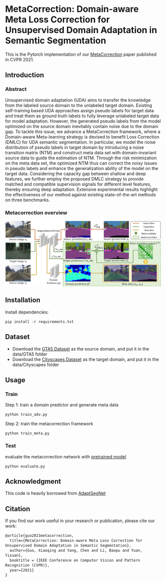 # MetaCorrection: Domain-aware Meta Loss Correction for Unsupervised Domain Adaptation in Semantic Segmentation

This is the Pytorch implementation of our [MetaCorrection](https://arxiv.org/pdf/2103.05254.pdf) paper published in CVPR 2021.

## Introduction
### Abstract
Unsupervised domain adaptation (UDA) aims to transfer the knowledge from the labeled source domain to the unlabeled target domain. Existing self-training based UDA approaches assign pseudo labels for target data and treat them as ground truth labels to fully leverage unlabeled target data for model adaptation. However, the generated pseudo labels from the model optimized on the source domain inevitably contain noise due to the domain gap. To tackle this issue, we advance a MetaCorrection framework, where a Domain-aware Meta-learning strategy is devised to benefit Loss Correction (DMLC) for UDA semantic segmentation. In particular, we model the noise distribution of pseudo labels in target domain by introducing a noise transition matrix (NTM) and construct meta data set with domain-invariant source data to guide the estimation of NTM. Through the risk minimization on the meta data set, the optimized NTM thus can correct the noisy issues in pseudo labels and enhance the generalization ability of the model on the target data. Considering the capacity gap between shallow and deep features, we further employ the proposed DMLC strategy to provide matched and compatible supervision signals for different level features, thereby ensuring deep adaptation. Extensive experimental results highlight the effectiveness of our method against existing state-of-the-art methods on three benchmarks.

### Metacorrection overview
![](figs/framework.png)

## Installation
Install dependencies:
```
pip install -r requirements.txt
```


## Dataset
* Download the [GTA5 Dataset](https://download.visinf.tu-darmstadt.de/data/from_games/) as the source domain, and put it in the data/GTA5 folder
* Download the [Cityscapes Dataset](https://www.cityscapes-dataset.com/) as the target domain, and put it in the data/Cityscapes folder

## Usage
### Train
Step 1: train a domain predictor and generate meta data
```
python train_adv.py
```

Step 2: train the metacorrection framework
```
python train_meta.py
```

### Test
evaluate the metacorrection network with [pretrained model](https://drive.google.com/file/d/1py9jdlpmpdQWErSX6lEGaR_DvOUvIPoA/view?usp=sharing)
```
python evaluate.py
```


## Acknowledgment
This code is heavily borrowed from [AdaptSegNet](https://github.com/wasidennis/AdaptSegNet)

## Citation
If you find our work useful in your research or publication, please cite our work:
```
@article{guo2021metacorrection,
  title={MetaCorrection: Domain-aware Meta Loss Correction for Unsupervised Domain Adaptation in Semantic Segmentation},
  author={Guo, Xiaoqing and Yang, Chen and Li, Baopu and Yuan, Yixuan},
  booktitle = {IEEE Conference on Computer Vision and Pattern Recognition (CVPR)},
  year={2021}
}
```

